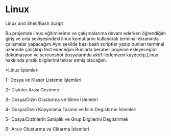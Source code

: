 # Linux

Linux and Shell/Bash Script

Bu projemde linux eğitimlerime ve çalışmalarıma devam ederken öğrendiğim giriş ve orta seviyesindeki linux komutlarını kullanarak terminal ekranında çalışmalar yapacağım.Aynı şekilde bazı bash scriptler yazıp bunları terminal üzerinde çalıştırıp test edeceğim.Bunlarla beraber projeme ekleyeceğim dokümasyon ve screenshot dosyalarında aktif ilerlememi kaydedip,Linux hakkında pratik bilgilerimi tekrar etmiş olacağım.


*Linux İşlemleri

1- Dosya ve Klasör Listeme İşlemleri

2- Dizinler Arası Gezinme

3- Dosya/Dizin Olusturma ve Silme İslemleri

4- Dosya/Dizin Kopyalama,Tasıma ve İsim Degistirme İslemleri

5- Dosya/Dizinlerin Sahiplik ve Grup Bilgilerini Degistirmek

6- Arsiv Olusturma ve Cikarma İslemleri
